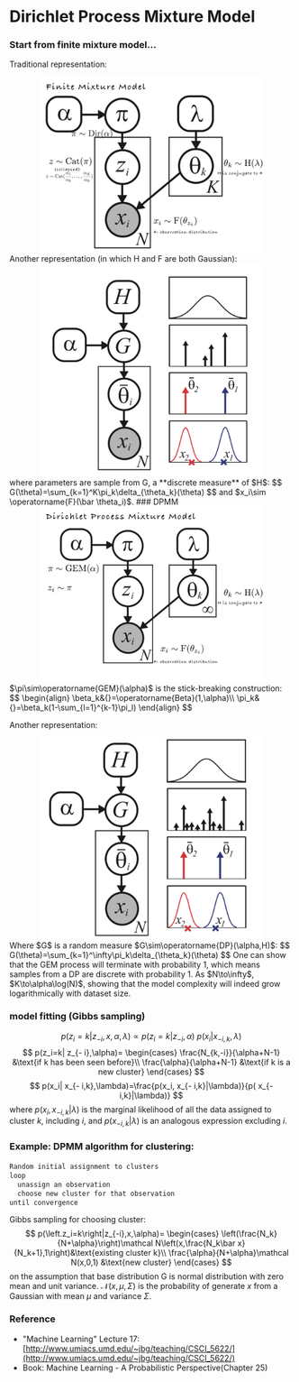 # Dirichlet Process Mixture Model

### Start from finite mixture model...
Traditional representation:
<div align="center">
<img src="resources/dirichlet-process.png" width="400">
</div>
Another representation (in which H and F are both Gaussian):
<div align="center">
<img src="resources/dirichlet-process2.png" width="400">
</div>
where parameters are sample from G, a **discrete measure** of $H$:
$$
G(\theta)=\sum_{k=1}^K\pi_k\delta_{\theta_k}(\theta)
$$
and $x_i\sim \operatorname{F}(\bar \theta_i)$.
### DPMM
<div align="center">
<img src="resources/dpmm.png" width="400">
</div>
$\pi\sim\operatorname{GEM}(\alpha)$ is the stick-breaking construction:
$$
\begin{align}
\beta_k&{}=\operatorname{Beta}(1,\alpha)\\
\pi_k&{}=\beta_k(1-\sum_{l=1}^{k-1}\pi_l)
\end{align}
$$

Another representation:
<div align="center">
<img src="resources/dpmm2.png" width="400">
</div>
Where $G$ is a random measure $G\sim\operatorname{DP}(\alpha,H)$:
$$
G(\theta)=\sum_{k=1}^\infty\pi_k\delta_{\theta_k}(\theta)
$$
One can show that the GEM process will terminate with probability 1, which means samples from a DP are discrete with probability 1. As $N\to\infty$, $K\to\alpha\log(N)$, showing that the model complexity will indeed grow logarithmically with dataset size.

### model fitting (Gibbs sampling)
$$
p(z_i=k|  z_{-i},x,\alpha,\lambda)\propto p(z_i=k| z_{-i},\alpha)\ p(x_i| x_{- i,k},\lambda)
$$
$$
p(z_i=k| z_{- i},\alpha)=
\begin{cases}
\frac{N_{k,-i}}{\alpha+N-1}
&\text{if k has been seen before}\\
\frac{\alpha}{\alpha+N-1}
&\text{if k is a new cluster}
\end{cases}
$$
$$
p(x_i| x_{- i,k},\lambda)=\frac{p(x_i, x_{- i,k}|\lambda)}{p( x_{- i,k}|\lambda)}
$$
where $p(x_i, x_{- i,k}|\lambda)$ is the marginal likelihood of all the data assigned to cluster $k$, including $i$, and $p(x_{−i,k}|\lambda)$ is an analogous expression excluding $i$.
### Example: DPMM algorithm for clustering:
```
Random initial assignment to clusters
loop
  unassign an observation
  choose new cluster for that observation
until convergence
```
Gibbs sampling for choosing cluster:
$$
p(\left.z_i=k\right|z_{-i},x,\alpha)=
\begin{cases}
\left(\frac{N_k}{N+\alpha}\right)\mathcal N\left(x,\frac{N_k\bar x}{N_k+1},1\right)&\text{existing cluster k}\\
\frac{\alpha}{N+\alpha}\mathcal N(x,0,1) &\text{new cluster}
\end{cases}
$$
on the assumption that base distribution G is normal distribution with zero mean and unit variance. $\mathcal N(x,\mu,\Sigma)$ is the probability of generate $x$ from a Gaussian with mean $\mu$ and variance $\Sigma$.

### Reference
- "Machine Learning" Lecture 17: [http://www.umiacs.umd.edu/~jbg/teaching/CSCI_5622/](http://www.umiacs.umd.edu/~jbg/teaching/CSCI_5622/)
- Book: Machine Learning - A Probabilistic Perspective(Chapter 25)